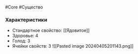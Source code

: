 #Core #Существо

### Характеристики

- Стандартное свойство: [[Ядовитое]]
- Здоровье: 4
- Голод: 3
- Ячейки свойств: 3
![[Pasted image 20240405201143.png]]